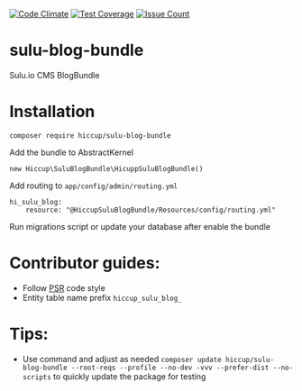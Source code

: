[![Code Climate](https://codeclimate.com/github/HiccupInsurance/sulu-blog-bundle/badges/gpa.svg)](https://codeclimate.com/github/HiccupInsurance/sulu-blog-bundle)
[![Test Coverage](https://codeclimate.com/github/HiccupInsurance/sulu-blog-bundle/badges/coverage.svg)](https://codeclimate.com/github/HiccupInsurance/sulu-blog-bundle/coverage)
[![Issue Count](https://codeclimate.com/github/HiccupInsurance/sulu-blog-bundle/badges/issue_count.svg)](https://codeclimate.com/github/HiccupInsurance/sulu-blog-bundle)

# sulu-blog-bundle
Sulu.io CMS BlogBundle

# Installation

```
composer require hiccup/sulu-blog-bundle
```

Add the bundle to AbstractKernel

```
new Hiccup\SuluBlogBundle\HicuppSuluBlogBundle() 
```

Add routing to `app/config/admin/routing.yml`

```
hi_sulu_blog:
    resource: "@HiccupSuluBlogBundle/Resources/config/routing.yml"
```

Run migrations script or update your database after enable the bundle

# Contributor guides:

- Follow [PSR](http://www.php-fig.org/psr/) code style
- Entity table name prefix `hiccup_sulu_blog_`

# Tips:

- Use command and adjust as needed `composer update hiccup/sulu-blog-bundle --root-reqs --profile --no-dev -vvv --prefer-dist --no-scripts` to quickly update the package for testing